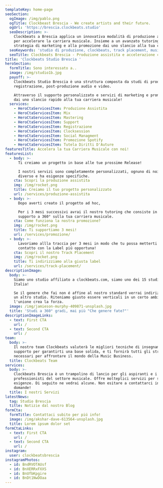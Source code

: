 ```yaml
---
templateKey: home-page
seoSection:
  ogImage: /img/pablo.png
  ogTitle: Clockbeast Brescia - We create artists and their future.
  ogUrl: 'https://brescia.clockbeats.studio'
  seoDescription: >-
    Clockbeats a Brescia applica un innovativa modalità di produzione assistita
    per accelerare la carriera musicale. Insieme a un avanzato tutoring, alla
    strategia di marketing e alla promozione dai uno slancio alla tua carriera!
  seoKeywords: 'studio di produzione, clockbeats, track placement, musica brescia'
  seoTitle: Clockbeats Brescia - Produzione assistita e accelerazione carriera musicale
title: 'Clockbeats Studio Brescia '
heroSection:
  formTitle: Sono interessato a..
  image: /img/studio1b.jpg
  payoff: >-
    Clockbeats Studio Brescia è una struttura composta da studi di produzione,
    registrazione, post-produzione audio e video.

    Attraverso il supporto personalizzato e servizi di marketing e promozione
    dai uno slancio rapido alla tua carriera musicale!
  services:
    - HeroCtaServicesItem: Produzione Assistita
    - HeroCtaServicesItem: Mix
    - HeroCtaServicesItem: Mastering
    - HeroCtaServicesItem: Support
    - HeroCtaServicesItem: Registrazione
    - HeroCtaServicesItem: Clocksession
    - HeroCtaServicesItem: Social Managment
    - HeroCtaServicesItem: Promozione Spotify
    - HeroCtaServicesItem: Tutela Diritti D'Auture
featuresTitle: Accelera la tua Carriera Musicale con noi!
featuresList:
  - body: >-
      Ti creiamo un progetto in base alle tue prossime Release! 

      I nostri servizi sono completamente personalizzati, ognuno di noi è
      diverso e ha esigenze specifiche.
    cta: Scopri la produzione assistita
    img: /img/rocket.png
    title: Creiamo il tuo progetto personalizzato
    url: /services/produzione-assistita
  - body: >-
      Dopo averti creato il progetto ad hoc, 

      Per i 3 mesi successivi avrai il nostro tutoring che consiste in un
      supporto a 360° sulla tua carriera musicale. 
    cta: Come funziona la nostra promozione?
    img: /img/rocket.png
    title: Ti supportiamo 3 mesi!
    url: /services/promozione/
  - body: >-
      Lavoriamo allla traccia per 3 mesi in modo che tu possa metterti in
      contatto con la Label piú opportuna!
    cta: Scopri il nostro Track Placement
    img: /img/rocket.png
    title: Ti indirizziamo alla giusta label
    url: /services/track-placement/
descriptionImage:
  body: >-
    Siamo uno studio affiliato a clockbeats.com, siamo uno dei 15 studi in
    Italia!

    Se il genere che fai non é affine al nostro standard verrai indirizzato in
    un altro studio. Riteniamo giusto essere verticali in un certo ambito ma
    l'unione crea la forza.
  image: /img/jamieson-murphy-409871-unsplash.jpg
  title: 'Studi a 360° gradi, mai più "Che genere fate?"'
descriptionImageLinks:
  - text: First CTA
    url: /
  - text: Second CTA
    url: /
team:
  body: >-
    Il nostro team Clockbeats valuterà le migliori tecniche di insegnamento e
    supporto per garantirti una base solida, e ti fornirà tutti gli strumenti
    necessari per affrontare il mondo della Music Business.
  title: Clockbeats Team
services:
  body: >-
    Clockbeats Brescia è un trampolino di lancio per gli aspiranti e i
    professionisti del settore musicale. Offre molteplici servizi per svariate
    esigenze. Di seguito ne vedrai alcune. Non esitare a contattarci in caso di
    domande!
  title: I nostri Servizi
latestNews:
  tag: Studio Brescia
  title: Notizie dal nostro Blog
formCta:
  formTitle: Contattaci subito per piú info!
  image: /img/akshar-dave-613564-unsplash.jpg
  title: Lorem ipsum dolor set
formCtaLinks:
  - text: First CTA
    url: /
  - text: Second CTA
    url: /
instagram:
  user: clockbeatsbrescia
instagramPhotos:
  - id: BndRVOTAUsf
  - id: BnXERRxFXXS
  - id: BnUfbKpgire
  - id: BnDt1NwDOaa
---
```


